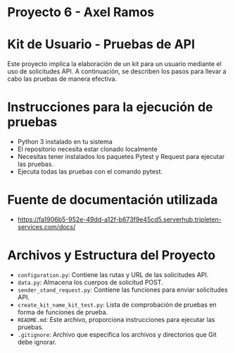# Proyecto 6 -  Axel Ramos

# Kit de Usuario - Pruebas de API

Este proyecto implica la elaboración de un kit para un usuario mediante el uso de solicitudes API. A continuación, se describen los pasos para llevar a cabo las pruebas de manera efectiva.

# Instrucciones para la ejecución de pruebas
- Python 3 instalado en tu sistema
- El repositorio necesita estar clonado localmente
- Necesitas tener instalados los paquetes Pytest y Request para ejecutar las pruebas.
- Ejecuta todas las pruebas con el comando pytest.

# Fuente de documentación utilizada
- https://fa1906b5-952e-49dd-a12f-b673f9e45cd5.serverhub.tripleten-services.com/docs/

# Archivos y Estructura del Proyecto

-   `configuration.py`: Contiene las rutas y URL de las solicitudes API.
-   `data.py`: Almacena los cuerpos de solicitud POST.
-   `sender_stand_request.py`: Contiene las funciones para enviar solicitudes API.
-   `create_kit_name_kit_test.py`: Lista de comprobación de pruebas en forma de funciones de prueba.
-   `README.md`: Este archivo, proporciona instrucciones para ejecutar las pruebas.
-   `.gitignore`: Archivo que especifica los archivos y directorios que Git debe ignorar.

